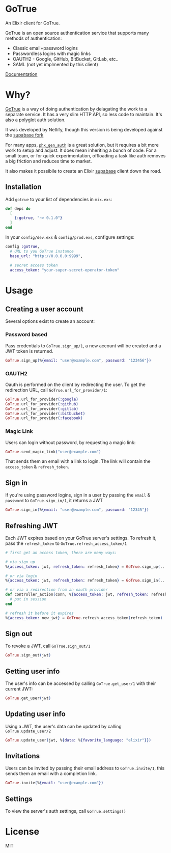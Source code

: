 # GoTrue

An Elixir client for GoTrue.

GoTrue is an open source authentication service that supports many methods of authentication:

- Classic email+password logins
- Passwordless logins with magic links
- OAUTH2 - Google, GitHub, BitBucket, GitLab, etc..
- SAML (not yet implmented by this client)

[Documentation](https://hexdocs.pm/gotrue)

# Why?

[GoTrue](https://github.com/netlify/gotrue) is a way of doing authentication by delagating the work to a separate service. It has a very slim HTTP API, so less code to maintain. It's also a polyglot auth solution.

It was developed by Netlify, though this version is being developed against the [supabase fork](https://github.com/supabase/gotrue)

For many apps, [`phx_gen_auth`](https://github.com/aaronrenner/phx_gen_auth) is a great solution, but it requires a bit more work to setup and adjust. It does mean inheriting a bunch of code. For a small team, or for quick experimentation, offloading a task like auth removes a big friction and reduces time to market.

It also makes it possibile to create an Elixir [supabase](https://supabase.io) client down the road.

## Installation

Add `gotrue` to your list of dependencies in `mix.exs`:

```elixir
def deps do
  [
    {:gotrue, "~> 0.1.0"}
  ]
end
```

In your `config/dev.exs` & `config/prod.exs`, configure settings: 

```elixir
config :gotrue,
  # URL to you GoTrue instance
  base_url: "http://0.0.0.0:9999",

  # secret access token
  access_token: "your-super-secret-operator-token"
```

# Usage

## Creating a user account

Several options exist to create an account:

### Password based

Pass credentials to `GoTrue.sign_up/1`, a new account will be created and a JWT token is returned.

```elixir
GoTrue.sign_up(%{email: "user@example.com", password: "123456"})
```

### OAUTH2

Oauth is performed on the client by redirecting the user. To get the redirection URL, call `GoTrue.url_for_provider/1`: 

```elixir
GoTrue.url_for_provider(:google)
GoTrue.url_for_provider(:github)
GoTrue.url_for_provider(:gitlab)
GoTrue.url_for_provider(:bitbucket)
GoTrue.url_for_provider(:facebook)
```

### Magic Link

Users can login without password, by requesting a magic link:

```elixir
GoTrue.send_magic_link("user@example.com")
```

That sends them an email with a link to login. The link will contain the `access_token` & `refresh_token`.

## Sign in

If you're using password logins, sign in a user by passing the `email` & `password` to `GoTrue.sign_in/1`, it returns a JWT

```elixir
GoTrue.sign_in(%{email: "user@example.com", password: "12345"})
```

## Refreshing JWT

Each JWT expires based on your GoTrue server's settings. To refresh it, pass the `refresh_token` to `GoTrue.refresh_access_token/1`

```elixir
# first get an access token, there are many ways:

# via sign up
%{access_token: jwt, refresh_token: refresh_token} = GoTrue.sign_up(...)

# or via login
%{access_token: jwt, refresh_token: refresh_token} = GoTrue.sign_in(...)

# or via a redirection from an oauth provider
def controller_action(conn, %{access_token: jwt, refresh_token: refresh_token}) do
  # put in session
end

# refresh it before it expires
%{access_token: new_jwt} = GoTrue.refresh_access_token(refresh_token)
```

## Sign out

To revoke a JWT, call `GoTrue.sign_out/1`

```elixir
GoTrue.sign_out(jwt)
```

## Getting user info

The user's info can be accessed by calling `GoTrue.get_user/1` with their current JWT:

```elixir
GoTrue.get_user(jwt)
```

## Updating user info

Using a JWT, the user's data can be updated by calling `GoTrue.update_user/2`

```elixir
GoTrue.update_user(jwt, %{data: %{favorite_language: "elixir"}})
```

## Invitations

Users can be invited by passing their email address to `GoTrue.invite/1`, this sends them an email with a completion link.

```elixir
GoTrue.invite(%{email: "user@example.com"})
```

## Settings

To view the server's auth settings, call `GoTrue.settings()`

# License

MIT
